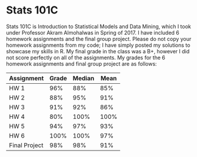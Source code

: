 # Stats 101C
Stats 101C is Introduction to Statistical Models and Data Mining, which I took under Professor Akram Almohalwas in Spring of 2017. I have included 6 homework assignments and the final group project. Please do not copy your homework assignments from my code; I have simply posted my solutions to showcase my skills in R. My final grade in the class was a B+, however I did not score perfectly on all of the assignments. My grades for the 6 homework assignments and final group project are as follows:

|   Assignment  | Grade  | Median |  Mean  |
----------------|--------|--------|--------|
| HW 1          | 96%   | 88%   | 85%    |
| HW 2          | 88%    | 95%   | 91%    |
| HW 3          | 91%   | 92%   | 86%   |
| HW 4          | 80%   | 100%   | 100%   |
| HW 5          | 94%   | 97%    | 93%    |
| HW 6          | 100%   | 100%    | 97%    |
| Final Project | 98%   | 98%   | 91%    |


